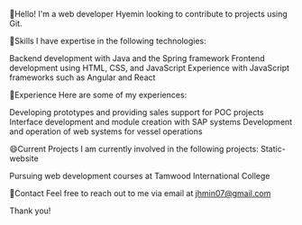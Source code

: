 👋Hello! 
I'm a web developer Hyemin looking to contribute to projects using Git.

👀Skills 
I have expertise in the following technologies:

Backend development with Java and the Spring framework
Frontend development using HTML, CSS, and JavaScript
Experience with JavaScript frameworks such as Angular and React

🌱Experience 
Here are some of my experiences:

Developing prototypes and providing sales support for POC projects
Interface development and module creation with SAP systems
Development and operation of web systems for vessel operations

😄Current Projects 
I am currently involved in the following projects: Static-website

Pursuing web development courses at Tamwood International College

💞️Contact 
Feel free to reach out to me via email at jhmin07@gmail.com

Thank you!
